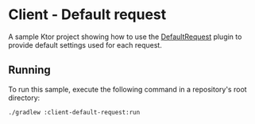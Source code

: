 # Client - Default request

A sample Ktor project showing how to use the [DefaultRequest](https://ktor.io/docs/default-request.html) plugin to provide default settings used for each request.

## Running

To run this sample, execute the following command in a repository's root directory:

```bash
./gradlew :client-default-request:run
```

